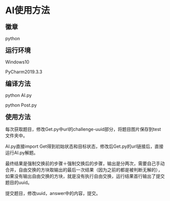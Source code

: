 # AI使用方法
<span style='font-size:20px;'>**徽章**</span>

python



<span style='font-size:20px;'>**运行环境**</span>

Windows10

PyCharm2019.3.3



<span style='font-size:20px;'>**编译方法**</span>

python AI.py

python Post.py



<span style='font-size:20px;'>**使用方法**</span>

每次获取题目，修改Get.py中url的challenge-uuid部分，将题目图片保存到test文件夹中。

AI.py直接import Get得到初始状态和目标状态，修改后Get.py的url链接后，直接运行AI.py解题。

最终结果是强制交换前的步骤＋强制交换后的步骤，输出是分两次，需要自己手动合并，自由交换的方块取输出的最后一次结果（因为之前的都是被判断无解的），如果没有输出自由交换的方块，就是没有执行自由交换，运行结果首行输出了提交题目的uuid。

提交题目，修改uuid，answer中的内容，提交。

